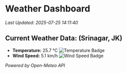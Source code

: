 
# Weather Dashboard

_Last Updated: 2025-07-25 14:11:40_

## Current Weather Data: (Srinagar, JK)
- **Temperature:** 25.7 °C ![Temperature Badge](https://img.shields.io/badge/Temperature-Medium%20Temp-green)
- **Wind Speed:** 5.1 km/h ![Wind Speed Badge](https://img.shields.io/badge/Wind%20Speed-Light%20Wind-blue)

*Powered by Open-Meteo API*
